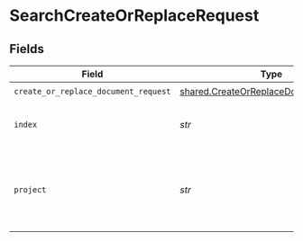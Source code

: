 # SearchCreateOrReplaceRequest


## Fields

| Field                                                                                          | Type                                                                                           | Required                                                                                       | Description                                                                                    |
| ---------------------------------------------------------------------------------------------- | ---------------------------------------------------------------------------------------------- | ---------------------------------------------------------------------------------------------- | ---------------------------------------------------------------------------------------------- |
| `create_or_replace_document_request`                                                           | [shared.CreateOrReplaceDocumentRequest](../../models/shared/createorreplacedocumentrequest.md) | :heavy_check_mark:                                                                             | N/A                                                                                            |
| `index`                                                                                        | *str*                                                                                          | :heavy_check_mark:                                                                             | index name where to create documents.                                                          |
| `project`                                                                                      | *str*                                                                                          | :heavy_check_mark:                                                                             | Project name whose db is under target to insert documents.                                     |